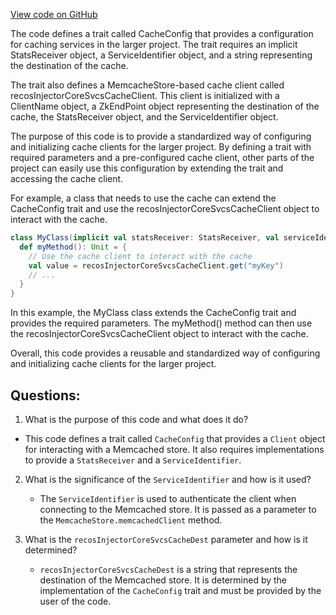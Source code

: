 [View code on GitHub](https://github.com/misbahsy/the-algorithm/recos-injector/server/src/main/scala/com/twitter/recosinjector/config/CacheConfig.scala)

The code defines a trait called CacheConfig that provides a configuration for caching services in the larger project. The trait requires an implicit StatsReceiver object, a ServiceIdentifier object, and a string representing the destination of the cache. 

The trait also defines a MemcacheStore-based cache client called recosInjectorCoreSvcsCacheClient. This client is initialized with a ClientName object, a ZkEndPoint object representing the destination of the cache, the StatsReceiver object, and the ServiceIdentifier object. 

The purpose of this code is to provide a standardized way of configuring and initializing cache clients for the larger project. By defining a trait with required parameters and a pre-configured cache client, other parts of the project can easily use this configuration by extending the trait and accessing the cache client. 

For example, a class that needs to use the cache can extend the CacheConfig trait and use the recosInjectorCoreSvcsCacheClient object to interact with the cache. 

```scala
class MyClass(implicit val statsReceiver: StatsReceiver, val serviceIdentifier: ServiceIdentifier) extends CacheConfig {
  def myMethod(): Unit = {
    // Use the cache client to interact with the cache
    val value = recosInjectorCoreSvcsCacheClient.get("myKey")
    // ...
  }
}
``` 

In this example, the MyClass class extends the CacheConfig trait and provides the required parameters. The myMethod() method can then use the recosInjectorCoreSvcsCacheClient object to interact with the cache. 

Overall, this code provides a reusable and standardized way of configuring and initializing cache clients for the larger project.
## Questions: 
 1. What is the purpose of this code and what does it do?
   - This code defines a trait called `CacheConfig` that provides a `Client` object for interacting with a Memcached store. It also requires implementations to provide a `StatsReceiver` and a `ServiceIdentifier`.
   
2. What is the significance of the `ServiceIdentifier` and how is it used?
   - The `ServiceIdentifier` is used to authenticate the client when connecting to the Memcached store. It is passed as a parameter to the `MemcacheStore.memcachedClient` method.
   
3. What is the `recosInjectorCoreSvcsCacheDest` parameter and how is it determined?
   - `recosInjectorCoreSvcsCacheDest` is a string that represents the destination of the Memcached store. It is determined by the implementation of the `CacheConfig` trait and must be provided by the user of the code.